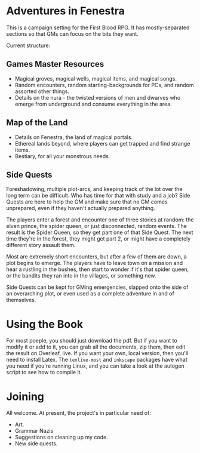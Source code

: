 # Adventures in Fenestra

This is a campaign setting for the First Blood RPG.  It has mostly-separated sections so that GMs can focus on the bits they want.

Current structure:

## Games Master Resources

- Magical groves, magical wells, magical items, and magical songs.
- Random encounters, random starting-backgrounds for PCs, and random assorted other things.
- Details on the nura - the twisted versions of men and dwarves who emerge from underground and consume everything in the area.

## Map of the Land
- Details on Fenestra, the land of magical portals.
- Ethereal lands beyond, where players can get trapped and find strange items.
- Bestiary, for all your monstrous needs.

## Side Quests

Foreshadowing, multiple plot-arcs, and keeping track of the lot over the long term can be difficult.  Who has time for that with study and a job?  Side Quests are here to help the GM and make sure that no GM comes unprepared, even if they haven't actually prepared anything.

The players enter a forest and encounter one of three stories at random: the elven prince, the spider queen, or just disconnected, random events.  The result is the Spider Queen, so they get part one of that Side Quest.  The next time they're in the forest, they might get part 2, or might have a completely different story assault them.

Most are extremely short encounters, but after a few of them are down, a plot begins to emerge.  The players have to leave town on a mission and hear a rustling in the bushes, then start to wonder if it's that spider queen, or the bandits they ran into in the villages, or something new.

Side Quests can be kept for GMing emergencies, slapped onto the side of an overarching plot, or even used as a complete adventure in and of themselves.

# Using the Book

For most poeple, you should just download the pdf.  But if you want to modify it or add to it, you can grab all the documents, zip them, then edit the result on Overleaf, live.  If you want your own, local version, then you'll need to install Latex.  The `texlive-most` and `inkscape` packages have what you need if you're running Linux, and you can take a look at the autogen script to see how to compile it.

# Joining

All welcome.  At present, the project's in particular need of:

- Art.
- Grammar Nazis
- Suggestions on cleaning up my code.
- New side quests.

